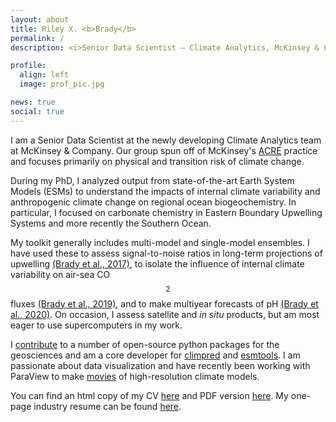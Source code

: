 ```yaml
---
layout: about
title: Riley X. <b>Brady</b>
permalink: /
description: <i>Senior Data Scientist – Climate Analytics, McKinsey & Company</i>

profile:
  align: left
  image: prof_pic.jpg

news: true
social: true
---
```


I am a Senior Data Scientist at the newly developing Climate Analytics team at McKinsey & Company. Our group spun off of McKinsey's [ACRE](https://www.mckinsey.com/industries/agriculture/how-we-help-clients/acre) practice and focuses primarily on physical and transition risk of climate change. 

During my PhD, I analyzed output from state-of-the-art Earth System Models (ESMs) to understand the impacts of internal climate variability and anthropogenic climate change on regional ocean biogeochemistry. In particular, I focused on carbonate chemistry in Eastern Boundary Upwelling Systems and more recently the Southern Ocean. 

My toolkit generally includes multi-model and single-model ensembles. I have used these to assess signal-to-noise ratios in long-term projections of upwelling [(Brady et al., 2017)](/papers/Brady2017.pdf), to isolate the influence of internal climate variability on air-sea  CO$$_{2}$$ fluxes [(Brady et al., 2019)](/papers/Brady2019.pdf), and to make multiyear forecasts of pH [(Brady et al., 2020)](/papers/Brady2020.pdf). On occasion, I assess satellite and *in situ* products, but am most eager to use supercomputers in my work. 

I [contribute](/software) to a number of open-source python packages for the geosciences and am a core developer for [climpred](https://climpred.readthedocs.io) and [esmtools](https://esmtools.readthedocs.io). I am passionate about data visualization and have recently been working with ParaView to make [movies](https://vimeo.com/user96067365) of high-resolution climate models.

You can find an html copy of my CV [here](/cv) and PDF version [here](https://github.com/bradyrx/public_documents/blob/master/BradyRX_CV.pdf). My one-page industry resume can be found [here](https://github.com/bradyrx/public_documents/blob/master/BradyRX_resume.pdf).
